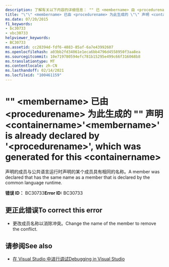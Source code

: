 ```yaml
---
description: 了解有关以下内容的详细信息： "" 已 <membername> 由 <procedurename> 为此生成的 "" 声明 <containername>
title: "\"\" <membername> 已由 <procedurename> 为此生成的 \"\" 声明 <containername>"
ms.date: 07/20/2015
f1_keywords:
- bc30733
- vbc30733
helpviewer_keywords:
- BC30733
ms.assetid: cc28394d-fdf6-4883-85af-6a7e43992607
ms.openlocfilehash: a03bb2fd34061e1eca6bb4796d4558950f3aa8ea
ms.sourcegitcommit: 10e719780594efc781b15295e499c66f316068b8
ms.translationtype: MT
ms.contentlocale: zh-CN
ms.lasthandoff: 02/14/2021
ms.locfileid: "100461159"
---
```

# <a name="membername-is-already-declared-by-procedurename-which-was-generated-for-this-containername"></a><span data-ttu-id="7788c-103">"" \<membername> 已由 \<procedurename> 为此生成的 "" 声明 \<containername></span><span class="sxs-lookup"><span data-stu-id="7788c-103">'\<membername>' is already declared by '\<procedurename>', which was generated for this \<containername></span></span>

<span data-ttu-id="7788c-104">声明的成员与公共语言运行时声明的某个成员具有相同的名称。</span><span class="sxs-lookup"><span data-stu-id="7788c-104">A member was declared that has the same name as a member that is declared by the common language runtime.</span></span>

<span data-ttu-id="7788c-105">**错误 ID：** BC30733</span><span class="sxs-lookup"><span data-stu-id="7788c-105">**Error ID:** BC30733</span></span>

## <a name="to-correct-this-error"></a><span data-ttu-id="7788c-106">更正此错误</span><span class="sxs-lookup"><span data-stu-id="7788c-106">To correct this error</span></span>

- <span data-ttu-id="7788c-107">更改成员名称以消除冲突。</span><span class="sxs-lookup"><span data-stu-id="7788c-107">Change the name of the member to remove the conflict.</span></span>

## <a name="see-also"></a><span data-ttu-id="7788c-108">请参阅</span><span class="sxs-lookup"><span data-stu-id="7788c-108">See also</span></span>

- [<span data-ttu-id="7788c-109">在 Visual Studio 中进行调试</span><span class="sxs-lookup"><span data-stu-id="7788c-109">Debugging in Visual Studio</span></span>](/visualstudio/debugger/debugger-feature-tour)

